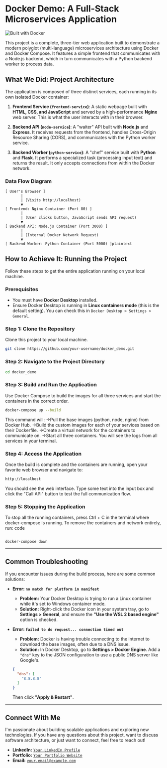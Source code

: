# Docker Demo: A Full-Stack Microservices Application

![Built with Docker](https://img.shields.io/badge/Built%20with-Docker-blue?style=for-the-badge&logo=docker)

This project is a complete, three-tier web application built to demonstrate a modern polyglot (multi-language) microservices architecture using Docker and Docker Compose. It features a simple frontend that communicates with a Node.js backend, which in turn communicates with a Python backend worker to process data.

## What We Did: Project Architecture

The application is composed of three distinct services, each running in its own isolated Docker container:

1.  **Frontend Service (`frontend-service`)**: A static webpage built with **HTML, CSS, and JavaScript** and served by a high-performance **Nginx** web server. This is what the user interacts with in their browser.

2.  **Backend API (`node-service`)**: A "waiter" API built with **Node.js** and **Express**. It receives requests from the frontend, handles Cross-Origin Resource Sharing (CORS), and communicates with the Python worker service.

3.  **Backend Worker (`python-service`)**: A "chef" service built with **Python** and **Flask**. It performs a specialized task (processing input text) and returns the result. It only accepts connections from within the Docker network.

### Data Flow Diagram

```plaintext
[ User's Browser ]
       |
       | (Visits http://localhost)
       ▼
[ Frontend: Nginx Container (Port 80) ]
       |
       | (User clicks button, JavaScript sends API request)
       ▼
[ Backend API: Node.js Container (Port 3000) ]
       |
       | (Internal Docker Network Request)
       ▼
[ Backend Worker: Python Container (Port 5000) ]plaintext

```
## How to Achieve It: Running the Project

Follow these steps to get the entire application running on your local machine.

### Prerequisites

*   You must have **Docker Desktop** installed.
*   Ensure Docker Desktop is running in **Linux containers mode** (this is the default setting). You can check this in `Docker Desktop > Settings > General`.

### Step 1: Clone the Repository

Clone this project to your local machine.

```bash
git clone https://github.com/your-username/docker_demo.git
```
### Step 2: Navigate to the Project Directory


```bash
cd docker_demo
```
### Step 3: Build and Run the Application
Use Docker Compose to build the images for all three services and start the containers in the correct order.

```bash
docker-compose up --build
```
This command will:
->Pull the base images (python, node, nginx) from Docker Hub.
->Build the custom images for each of your services based on their Dockerfile.
->Create a virtual network for the containers to communicate on.
->Start all three containers. You will see the logs from all services in your terminal.
### Step 4: Access the Application
Once the build is complete and the containers are running, open your favorite web browser and navigate to:

```bash
http://localhost
```
You should see the web interface. Type some text into the input box and click the "Call API" button to test the full communication flow.

### Step 5: Stopping the Application
To stop all the running containers, press Ctrl + C in the terminal where docker-compose is running. To remove the containers and network entirely, run:
code
```bash

docker-compose down
```
---

## Common Troubleshooting

If you encounter issues during the build process, here are some common solutions:

*   **Error: `no match for platform in manifest`**
    *   **Problem:** Your Docker Desktop is trying to run a Linux container while it's set to Windows container mode.
    *   **Solution:** Right-click the Docker icon in your system tray, go to **Settings > General**, and ensure the **"Use the WSL 2 based engine"** option is checked.

*   **Error: `failed to do request... connection timed out`**
    *   **Problem:** Docker is having trouble connecting to the internet to download the base images, often due to a DNS issue.
    *   **Solution:** In Docker Desktop, go to **Settings > Docker Engine**. Add a `"dns"` key to the JSON configuration to use a public DNS server like Google's.
      ```json
      {
        "dns": [
          "8.8.8.8"
        ]
      }
      ```
      Then click **"Apply & Restart"**.


---

## Connect With Me

I'm passionate about building scalable applications and exploring new technologies. If you have any questions about this project, want to discuss software architecture, or just want to connect, feel free to reach out!

*   **LinkedIn:** [`Your LinkedIn Profile`](https://www.linkedin.com/in/ramuni-lalith-vishnu-4143ab299)
*   **Portfolio:** [`Your Portfolio Website`](https://your-portfolio.com)
*   **Email:** [`your.email@example.com`](ic23btech11016@iith.ac.in)
